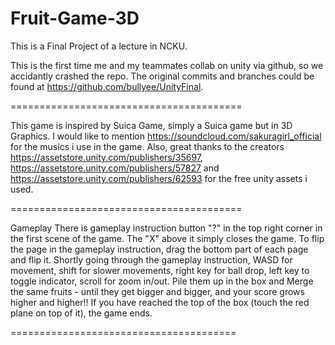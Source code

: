 # Fruit-Game-3D
This is a Final Project of a lecture in NCKU. 

This is the first time me and my teammates collab on unity via github, so we accidantly crashed the repo. The original commits and branches could be found at https://github.com/bullyee/UnityFinal.

========================================

This game is inspired by Suica Game, simply a Suica game but in 3D Graphics.
I would like to mention https://soundcloud.com/sakuragirl_official for the musics i use in the game.
Also, great thanks to the creators https://assetstore.unity.com/publishers/35697, https://assetstore.unity.com/publishers/57827 and https://assetstore.unity.com/publishers/62593 for the free unity assets i used.

========================================

Gameplay 
There is gameplay instruction button "?" in the top right corner in the first scene of the game.
The "X" above it simply closes the game.
To flip the page in the gameplay instruction, drag the bottom part of each page and flip it.
Shortly going through the gameplay instruction, WASD for movement, shift for slower movements, right key for ball drop, left key to toggle indicator, scroll for zoom in/out. Pile them up in the box and Merge the same fruits - until they get bigger and bigger, and your score grows higher and higher!! If you have reached the top of the box (touch the red plane on top of it), the game ends.

=======================================
